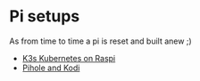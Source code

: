 # Pi setups

As from time to time a pi is reset and built anew ;)

* [K3s Kubernetes on Raspi](./k3s%20on%20pi/)
* [Pihole and Kodi](./pihole+kodi/)
